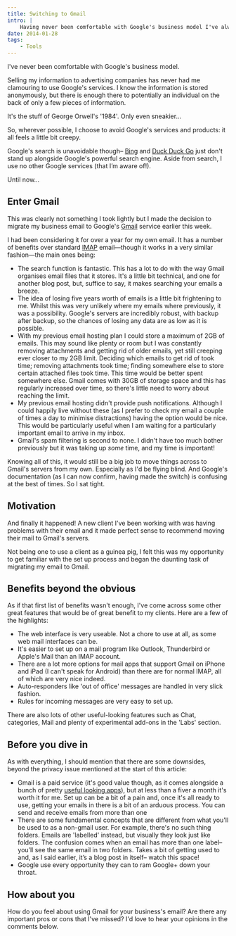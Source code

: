 ```yaml
---
title: Switching to Gmail
intro: |
    Having never been comfortable with Google's business model I've always chosen to avoid their services where possible. However, I've finally made the switch to Gmail and here's why…
date: 2014-01-28
tags:
    - Tools
---
```


I've never been comfortable with Google's business model.

Selling my information to advertising companies has never had me clamouring to use Google's services. I know the information is stored anonymously, but there is enough there to potentially an individual on the back of only a few pieces of information.

It's the stuff of George Orwell's '1984'. Only even sneakier…

So, wherever possible, I choose to avoid Google's services and products: it all feels a little bit creepy.

Google's search is unavoidable though– [Bing](http://www.bing.com/) and [Duck Duck Go](https://duckduckgo.com/) just don't stand up alongside Google's powerful search engine. Aside from search, I use no other Google services (that I’m aware of!).

Until now…

##  Enter Gmail

This was clearly not something I took lightly but I made the decision to migrate my business email to Google's [Gmail](https://mail.google.com) service earlier this week.

I had been considering it for over a year for my own email. It has a number of benefits over standard [IMAP](/blog/the-types-of-email) email—though it works in a very similar fashion—the main ones being:

+ The search function is fantastic. This has a lot to do with the way Gmail organises email files that it stores. It's a little bit technical, and one for another blog post, but, suffice to say, it makes searching your emails a breeze.
+ The idea of losing five years worth of emails is a little bit frightening to me. Whilst this was very unlikely where my emails where previously, it was a possibility. Google's servers are incredibly robust, with backup after backup, so the chances of losing any data are as low as it is possible.
+ With my previous email hosting plan I could store a maximum of 2GB of emails. This may sound like plenty or room but I was constantly removing attachments and getting rid of older emails, yet still creeping ever closer to my 2GB limit. Deciding which emails to get rid of took time; removing attachments took time; finding somewhere else to store certain attached files took time. This time would be better spent somewhere else. Gmail comes with 30GB of storage space and this has regularly increased over time, so there's little need to worry about reaching the limit.
+ My previous email hosting didn't provide push notifications. Although I could happily live without these (as I prefer to check my email a couple of times a day to minimise distractions) having  the option would be nice. This would be particularly useful when I am waiting for a particularly important email to arrive in my inbox.
+ Gmail's spam filtering is second to none. I didn't have too much bother previously but it was taking up _some_ time, and my time is important!

Knowing all of this, it would still be a big job to move things across to Gmail's servers from my own. Especially as I'd be flying blind. And Google's documentation (as I can now confirm, having made the switch) is confusing at the best of times. So I sat tight.

## Motivation

And finally it happened! A new client I've been working with was having problems with their email and it made perfect sense to recommend moving their mail to Gmail's servers.

Not being one to use a client as a guinea pig, I felt this was my opportunity to get familiar with the set up process and began the daunting task of migrating my email to Gmail.

## Benefits beyond the obvious

As if that first list of benefits wasn't enough, I've come across some other great features that would be of great benefit to my clients. Here are a few of the highlights:

+ The web interface is very useable. Not a chore to use at all, as some web mail interfaces can be.
+ It's easier to set up on a mail program like Outlook, Thunderbird or Apple's Mail than an IMAP account.
+ There are a lot more options for mail apps that support Gmail on iPhone and iPad (I can't speak for Android) than there are for normal IMAP, all of which are very nice indeed.
+ Auto-responders like 'out of office' messages are handled in very slick fashion.
+ Rules for incoming messages are very easy to set up.

There are also lots of other useful-looking features such as Chat, categories, Mail and plenty of experimental add-ons in the 'Labs' section.

## Before you dive in

As with everything, I should mention that there are some downsides, beyond the privacy issue mentioned at the start of this article:

+ Gmail is a paid service (it's good value though, as it comes alongside a bunch of pretty [useful looking apps](http://www.google.co.uk/enterprise/apps/business/)), but at less than a fiver a month it's worth it for me.
Set up can be a bit of a pain and, once it's all ready to use, getting your emails in there is a bit of an arduous process.
You can send and receive emails from more than one
+ There are some fundamental concepts that are different from what you'll be used to as a non-gmail user. For example, there's no such thing folders. Emails are 'labelled' instead, but visually they look just like folders. The confusion comes when an email has more than one label– you’ll see the same email in two folders. Takes a bit of getting used to and, as I said earlier, it’s a blog post in itself– watch this space!
+ Google use every opportunity they can to ram Google+ down your throat.

## How about you

How do you feel about using Gmail for your business's email? Are there any important pros or cons that I've missed? I'd love to hear your opinions in the comments below.
